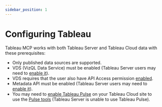 ```yaml
---
sidebar_position: 1
---
```


# Configuring Tableau

Tableau MCP works with both Tableau Server and Tableau Cloud data with these prerequisites:

- Only published data sources are supported.
- VDS (VizQL Data Service) must be enabled (Tableau Server users may need to [enable it][vds]).
- VDS requires that the user also have API Access permission [enabled][api-access].
- Metadata API must be enabled (Tableau Server users may need to [enable it][metadata]).
- You may need to [enable Tableau Pulse][pulse] on your Tableau Cloud site to use the
  [Pulse tools](../category/pulse) (Tableau Server is unable to use Tableau Pulse).

[pulse]: https://help.tableau.com/current/online/en-us/pulse_set_up.htm
[vds]:
  https://help.tableau.com/current/server-linux/en-us/cli_configuration-set_tsm.htm#featuresvizqldataservicedeploywithtsm
[api-access]:
  https://help.tableau.com/current/api/vizql-data-service/en-us/docs/vds_configuration.html
[metadata]:
  https://help.tableau.com/current/api/metadata_api/en-us/docs/meta_api_start.html#enable-the-tableau-metadata-api-for-tableau-server
